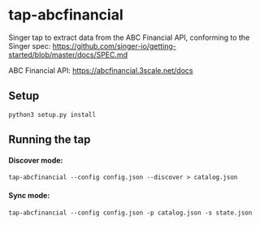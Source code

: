 # tap-abcfinancial

Singer tap to extract data from the ABC Financial API, conforming to the Singer
spec: https://github.com/singer-io/getting-started/blob/master/docs/SPEC.md

ABC Financial API: https://abcfinancial.3scale.net/docs

## Setup

`python3 setup.py install`

## Running the tap

#### Discover mode:

`tap-abcfinancial --config config.json --discover > catalog.json`

#### Sync mode:

`tap-abcfinancial --config config.json -p catalog.json -s state.json`